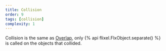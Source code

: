 ```yaml
---
title: Collision
order: 9
tags: [collision]
complexity: 1
---
```

Collision is the same as [Overlap](/overlap), only {% api flixel.FlxObject.separate() %} is called on the objects that collided.

